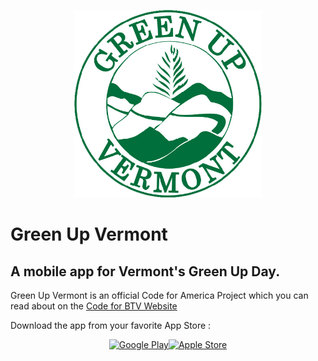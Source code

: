 <p align="center">
  <img alt="Green Up Vermont Logo" width="300" height="300" src="./assets/images/app.png">
</p>
<h1>Green Up Vermont</h1>
<h2>A mobile app for Vermont's Green Up Day.</h2>
<p>Green Up Vermont is an official Code for America Project which you can read about on the <a href="http://codeforbtv.org/projects/greenup-app">Code for BTV Website</a>

<p>Download the app from your favorite App Store : </p>
<p align="center">
  <a href="https://play.google.com/store/apps/details?id=org.greenupvermont.app"><img src="https://marketing-image-production.s3.amazonaws.com/uploads/f6b617affe48b29f9e8e0cd4a2f00f8a689d4af60644ecb4815df27a6dfeded92347f4846b4f51c48ba3e1db61bb074baa745bb002c4a0bda12ec99213fc7f93.png" alt="Google Play"></a><a href="https://itunes.apple.com/us/app/green-up-vermont/id1364770239?mt=8"><img src="https://marketing-image-production.s3.amazonaws.com/uploads/b4e302ed648152b727e7dc9bd648e5ab962c68e414be6220b31e8013080f9fbd86cb9f9358cf8a3bcd3a00af309034c6ec68cb7ce1dfa7317e9b97d07cd4bbc6.png" alt="Apple Store"></a>
</p>


